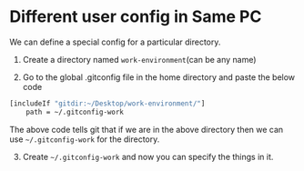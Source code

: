 # Different user config in Same PC

We can define a special config for a particular directory.

1. Create a directory named `work-environment`(can be any name)

2. Go to the global .gitconfig file in the home directory and paste the below code

```bash
[includeIf "gitdir:~/Desktop/work-environment/"]
	path = ~/.gitconfig-work
```

The above code tells git that if we are in the above directory then we can use `~/.gitconfig-work` for the directory.

3. Create `~/.gitconfig-work` and now you can specify the things in it.
